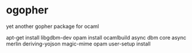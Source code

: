 # ogopher
yet another gopher package for ocaml

apt-get install libgdbm-dev
opam install ocamlbuild async dbm core async merlin deriving-yojson magic-mime
opam user-setup install
